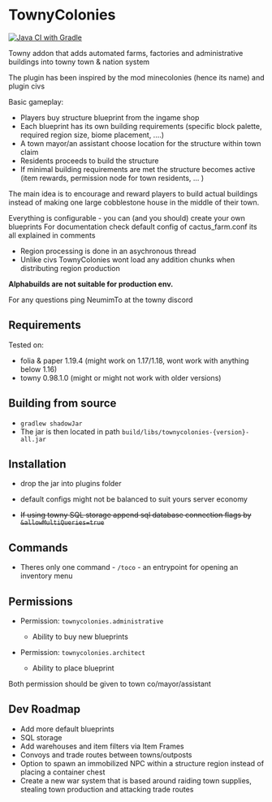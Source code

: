 # TownyColonies

[![Java CI with Gradle](https://github.com/NeumimTo/TownyColonies/actions/workflows/gradle.yml/badge.svg?branch=master)](https://github.com/NeumimTo/TownyColonies/actions/workflows/gradle.yml)

Towny addon that adds automated farms, factories and administrative buildings into towny town & nation system

The plugin has been inspired by the mod minecolonies (hence its name) and plugin civs

Basic gameplay:

 - Players buy structure blueprint from the ingame shop
 - Each blueprint has its own building requirements (specific block palette, required region size, biome placement, ....)
 - A town mayor/an assistant choose location for the structure within town claim
 - Residents proceeds to build the structure 
 - If minimal building requirements are met the structure becomes active (item rewards, permission node for town residents, ... )

The main idea is to encourage and reward players to build actual buildings instead of making one large cobblestone house in the middle of their town.

Everything is configurable - you can (and you should) create your own blueprints
For documentation check default config of cactus_farm.conf its all explained in comments

 - Region processing is done in an asychronous thread
 - Unlike civs TownyColonies wont load any addition chunks when distributing region production

**Alphabuilds are not suitable for production env.**

For any questions ping NeumimTo at the towny discord

## Requirements ##

Tested on:

- folia & paper 1.19.4  (might work on 1.17/1.18, wont work with anything below 1.16)
- towny 0.98.1.0 (might or might not work with older versions)

## Building from source

- `gradlew shadowJar`
- The jar is then located in path `build/libs/townycolonies-{version}-all.jar`

## Installation

- drop the jar into plugins folder
- default configs might not be balanced to suit yours server economy

- ~~If using towny SQL storage append sql database connection flags by `&allowMultiQueries=true`~~

## Commands

- Theres only one command - `/toco` - an entrypoint for opening an inventory menu 

## Permissions

- Permission: `townycolonies.administrative`
  - Ability to buy new blueprints

- Permission: `townycolonies.architect`
  - Ability to place blueprint

Both permission should be given to town co/mayor/assistant

## Dev Roadmap

- Add more default blueprints
- SQL storage
- Add warehouses and item filters via Item Frames
- Convoys and trade routes between towns/outposts 
- Option to spawn an immobilized NPC within a structure region instead of placing a container chest 
- Create a new war system that is based around raiding town supplies, stealing town production and attacking trade routes
